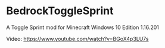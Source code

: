 # BedrockToggleSprint
A Toggle Sprint mod for Minecraft Windows 10 Edition 1.16.201 


Video: https://www.youtube.com/watch?v=BGoX4p3LU7s 
